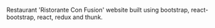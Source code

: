 Restaurant 'Ristorante Con Fusion' website built using bootstrap, react-bootstrap, react, redux and thunk.
